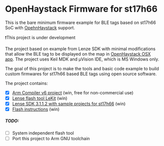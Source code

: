 # OpenHaystack Firmware for st17h66

This is the bare minimum firmware example for BLE tags based on st17h66 SoC with [OpehnHaystack](https://github.com/seemoo-lab/openhaystack) support. 

❗This project is under development

The project based on example from Lenze SDK with minimal modifications that allow the BLE tag to be displayed on the map in [OpenHaystack OSX app](https://github.com/seemoo-lab/openhaystack/tree/main/OpenHaystack). The project uses Keil MDK and µVision IDE, which is MS Windows only. 

The goal of this project is to make the tools and basic code example to build custom firmwares for st17h66 based BLE tags using open source software.

The project contains:

- [x] [Arm Compiler v6 project](src) (win, free for non-commercial use)
- [x] [Lense flash tool LeKit](flash_tool) (win)
- [x] [Lense SDK 3.1.1.2 with sample projects for st17h66](SDK) (win)
- [x] [Flash instructions](flash_tool) (win)

##### TODO:

- [ ] System independent flash tool
- [ ] Port this project to Arm GNU toolchain
